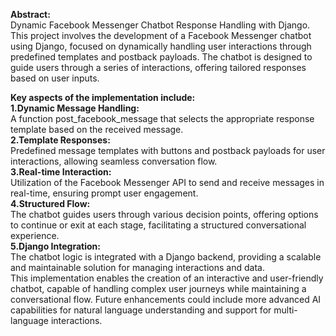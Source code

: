 **Abstract:** <br>Dynamic Facebook Messenger Chatbot Response Handling with Django.<br>
This project involves the development of a Facebook Messenger chatbot using Django, focused on dynamically handling user interactions through predefined templates and postback payloads. The chatbot is designed to guide users through a series of interactions, offering tailored responses based on user inputs. <br>

**Key aspects of the implementation include:**<br>
**1.Dynamic Message Handling:** <br>A function post_facebook_message that selects the appropriate response template based on the received message.<br>
**2.Template Responses:**<br> Predefined message templates with buttons and postback payloads for user interactions, allowing seamless conversation flow.<br>
**3.Real-time Interaction:**<br> Utilization of the Facebook Messenger API to send and receive messages in real-time, ensuring prompt user engagement.<br>
**4.Structured Flow:**<br> The chatbot guides users through various decision points, offering options to continue or exit at each stage, facilitating a structured conversational experience.<br>
**5.Django Integration:**<br>The chatbot logic is integrated with a Django backend, providing a scalable and maintainable solution for managing interactions and data.<br>
This implementation enables the creation of an interactive and user-friendly chatbot, capable of handling complex user journeys while maintaining a conversational flow. Future enhancements could include more advanced AI capabilities for natural language understanding and support for multi-language interactions.
